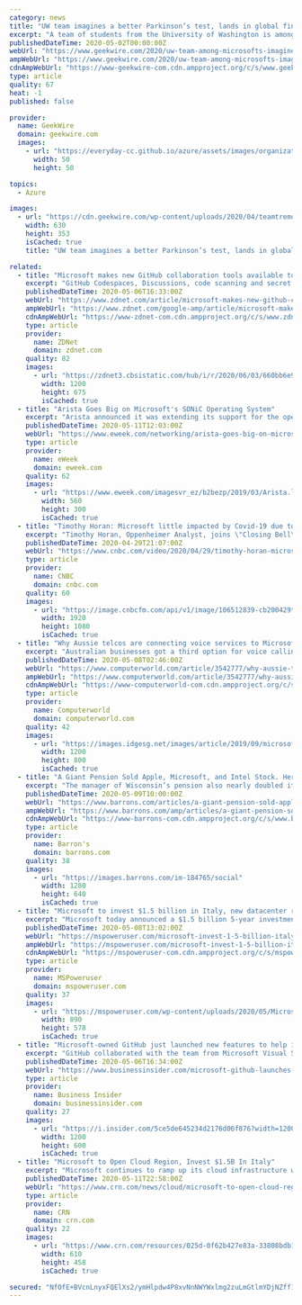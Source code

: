 ```yaml
---
category: news
title: "UW team imagines a better Parkinson’s test, lands in global finals for Microsoft student competition"
excerpt: "A team of students from the University of Washington is among the global finalists in Microsoft’s annual Imagine Cup after putting their imaginations — and technical skills — to work in hopes"
publishedDateTime: 2020-05-02T00:00:00Z
webUrl: "https://www.geekwire.com/2020/uw-team-among-microsofts-imagine-cup-finalists-tech-make-parkinsons-test-accessible/"
ampWebUrl: "https://www.geekwire.com/2020/uw-team-among-microsofts-imagine-cup-finalists-tech-make-parkinsons-test-accessible/amp/"
cdnAmpWebUrl: "https://www-geekwire-com.cdn.ampproject.org/c/s/www.geekwire.com/2020/uw-team-among-microsofts-imagine-cup-finalists-tech-make-parkinsons-test-accessible/amp/"
type: article
quality: 67
heat: -1
published: false

provider:
  name: GeekWire
  domain: geekwire.com
  images:
    - url: "https://everyday-cc.github.io/azure/assets/images/organizations/geekwire.com-50x50.jpg"
      width: 50
      height: 50

topics:
  - Azure

images:
  - url: "https://cdn.geekwire.com/wp-content/uploads/2020/04/teamtremor-630x353.png"
    width: 630
    height: 353
    isCached: true
    title: "UW team imagines a better Parkinson’s test, lands in global finals for Microsoft student competition"

related:
  - title: "Microsoft makes new GitHub collaboration tools available to testers"
    excerpt: "GitHub Codespaces, Discussions, code scanning and secret scanning are available in beta. And Private Instances are coming soon."
    publishedDateTime: 2020-05-06T16:33:00Z
    webUrl: "https://www.zdnet.com/article/microsoft-makes-new-github-collaboration-tools-available-to-testers/"
    ampWebUrl: "https://www.zdnet.com/google-amp/article/microsoft-makes-new-github-collaboration-tools-available-to-testers/"
    cdnAmpWebUrl: "https://www-zdnet-com.cdn.ampproject.org/c/s/www.zdnet.com/google-amp/article/microsoft-makes-new-github-collaboration-tools-available-to-testers/"
    type: article
    provider:
      name: ZDNet
      domain: zdnet.com
    quality: 82
    images:
      - url: "https://zdnet3.cbsistatic.com/hub/i/r/2020/06/03/660bb6e9-3d0d-4d1d-aaf1-2ed92febe618/thumbnail/1200x675/bb2ba3d4b429e7461f5a07f045166d0e/wvdmsixappattach.jpg"
        width: 1200
        height: 675
        isCached: true
  - title: "Arista Goes Big on Microsoft's SONiC Operating System"
    excerpt: "Arista announced it was extending its support for the open-source SONiC network operating system (NOS). SONiC is a Linux-based operating system developed by Microsoft--initially for Azure--but Microsoft put it into the open-source community to broaden its usefulness."
    publishedDateTime: 2020-05-11T12:03:00Z
    webUrl: "https://www.eweek.com/networking/arista-goes-big-on-microsoft-s-sonic-operating-system"
    type: article
    provider:
      name: eWeek
      domain: eweek.com
    quality: 62
    images:
      - url: "https://www.eweek.com/imagesvr_ez/b2bezp/2019/03/Arista.logo.JPG?alias=social_image"
        width: 560
        height: 300
        isCached: true
  - title: "Timothy Horan: Microsoft little impacted by Covid-19 due to cloud strategy"
    excerpt: "Timothy Horan, Oppenheimer Analyst, joins \"Closing Bell\" to discuss what happened in third quarter earnings for Microsoft."
    publishedDateTime: 2020-04-29T21:07:00Z
    webUrl: "https://www.cnbc.com/video/2020/04/29/timothy-horan-microsoft-little-impacted-by-covid-19-due-to-cloud-strategy.html"
    type: article
    provider:
      name: CNBC
      domain: cnbc.com
    quality: 60
    images:
      - url: "https://image.cnbcfm.com/api/v1/image/106512839-cb200429timothyhoran.jpg?v=1588192896"
        width: 1920
        height: 1080
        isCached: true
  - title: "Why Aussie telcos are connecting voice services to Microsoft Teams"
    excerpt: "Australian businesses got a third option for voice calling services through Teams, this time from Macquarie Telecom and Optus. Telstra has offered such a service for roughly two years and in March Vocus announced its own Teams service for its wholesale customers in Australia."
    publishedDateTime: 2020-05-08T02:46:00Z
    webUrl: "https://www.computerworld.com/article/3542777/why-aussie-telcos-are-connecting-voice-services-to-microsoft-teams.html"
    ampWebUrl: "https://www.computerworld.com/article/3542777/why-aussie-telcos-are-connecting-voice-services-to-microsoft-teams.amp.html"
    cdnAmpWebUrl: "https://www-computerworld-com.cdn.ampproject.org/c/s/www.computerworld.com/article/3542777/why-aussie-telcos-are-connecting-voice-services-to-microsoft-teams.amp.html"
    type: article
    provider:
      name: Computerworld
      domain: computerworld.com
    quality: 42
    images:
      - url: "https://images.idgesg.net/images/article/2019/09/microsoft_teams_security_considerations_mobile_messaging_collaboration_tools_thinkstock_511733570_virtual_technology_focus_security_radar_circular_brackets_by_xresch_cc0_via_pixabay-100810566-large.jpg"
        width: 1200
        height: 800
        isCached: true
  - title: "A Giant Pension Sold Apple, Microsoft, and Intel Stock. Here’s What It Bought."
    excerpt: "The manager of Wisconsin’s pension also nearly doubled its investment in Uber stock in the first quarter. The pension is one of the largest in the U.S.—and, by some measures, one of the best."
    publishedDateTime: 2020-05-09T10:00:00Z
    webUrl: "https://www.barrons.com/articles/a-giant-pension-sold-apple-stock-microsoft-intel-bought-uber-51588871495"
    ampWebUrl: "https://www.barrons.com/amp/articles/a-giant-pension-sold-apple-stock-microsoft-intel-bought-uber-51588871495"
    cdnAmpWebUrl: "https://www-barrons-com.cdn.ampproject.org/c/s/www.barrons.com/amp/articles/a-giant-pension-sold-apple-stock-microsoft-intel-bought-uber-51588871495"
    type: article
    provider:
      name: Barron's
      domain: barrons.com
    quality: 38
    images:
      - url: "https://images.barrons.com/im-184765/social"
        width: 1280
        height: 640
        isCached: true
  - title: "Microsoft to invest $1.5 billion in Italy, new datacenter region coming in Milan"
    excerpt: "Microsoft today announced a $1.5 billion 5-year investment plan in Italy. Microsoft also announced the first data center region coming to the country in Milan."
    publishedDateTime: 2020-05-08T13:02:00Z
    webUrl: "https://mspoweruser.com/microsoft-invest-1-5-billion-italy/"
    ampWebUrl: "https://mspoweruser.com/microsoft-invest-1-5-billion-italy/amp/"
    cdnAmpWebUrl: "https://mspoweruser-com.cdn.ampproject.org/c/s/mspoweruser.com/microsoft-invest-1-5-billion-italy/amp/"
    type: article
    provider:
      name: MSPoweruser
      domain: mspoweruser.com
    quality: 37
    images:
      - url: "https://mspoweruser.com/wp-content/uploads/2020/05/Microsoft-Italy.jpg"
        width: 890
        height: 578
        isCached: true
  - title: "Microsoft-owned GitHub just launched new features to help its over 50 million developers collaborate on, secure, and write code in the cloud"
    excerpt: "GitHub collaborated with the team from Microsoft Visual Studio Code, a popular open source code editor, to build one of its new features Codespaces."
    publishedDateTime: 2020-05-06T16:34:00Z
    webUrl: "https://www.businessinsider.com/microsoft-github-launches-discussions-codespaces-security-features-2020-5"
    type: article
    provider:
      name: Business Insider
      domain: businessinsider.com
    quality: 27
    images:
      - url: "https://i.insider.com/5ce5de645234d2176d06f876?width=1200&format=jpeg"
        width: 1200
        height: 600
        isCached: true
  - title: "Microsoft to Open Cloud Region, Invest $1.5B In Italy"
    excerpt: "Microsoft continues to ramp up its cloud infrastructure with plans to open a new data center region in Milan – its first in Italy -- as part of a $1.5 billion, five-year investment in the country"
    publishedDateTime: 2020-05-11T22:58:00Z
    webUrl: "https://www.crn.com/news/cloud/microsoft-to-open-cloud-region-invest-1-5b-in-italy"
    type: article
    provider:
      name: CRN
      domain: crn.com
    quality: 22
    images:
      - url: "https://www.crn.com/resources/025d-0f62b427e83a-33808bdb1efc-1000/cloud-hybrid-it-hand.jpg"
        width: 610
        height: 458
        isCached: true

secured: "NfOfE+BVcnLnyxFQElXs2/ymHlpdw4P8xvNnNWYWxlmg2zuLmGtlmYDjNZff15kTSlaSbVa662rJkZQxqur5KiKoSwo08VxC58E7zwINzFc9tnPTH909598XuuQx56KsDc12wid3wFWVJCMHV0mgBIZGg2da6RQRAUGWJIEHFzevePNRIgDX37bX62o2FRGRctSsO5hxk1Ina1G1R1gq5SzOSALCQdhWaj8LLcAl4tvTdj+2j9RPnKCxLGzTI2loPkJAGkqJYCMkL9wQLntWHNJG/xewWMGmYd0YmUEr8woT8DVtNB9cAT2H9dpUDFaxtHqwLgUy/x8+Aoey5kA7GcKFvkF1q1H9U5Dr60H9AlbqHC4s9MNGg0JEl08eT+/S3A+O7f+yj3jviWubNf/BR5pRpKchBUDToVKKYmBRJrfxtT8nix8kfnF6AUUbSn9TvV7vz7uErTK7mUD8s5VweokUW4Djm91IXhnSA5UWv5A=;NGU7uW8oAODQ/CQkjEiV+Q=="
---
```


